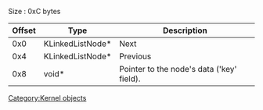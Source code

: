 Size : 0xC bytes

| Offset | Type              | Description                               |
|--------|-------------------|-------------------------------------------|
| 0x0    | KLinkedListNode\* | Next                                      |
| 0x4    | KLinkedListNode\* | Previous                                  |
| 0x8    | void\*            | Pointer to the node's data ('key' field). |

[Category:Kernel objects](Category:Kernel_objects "wikilink")